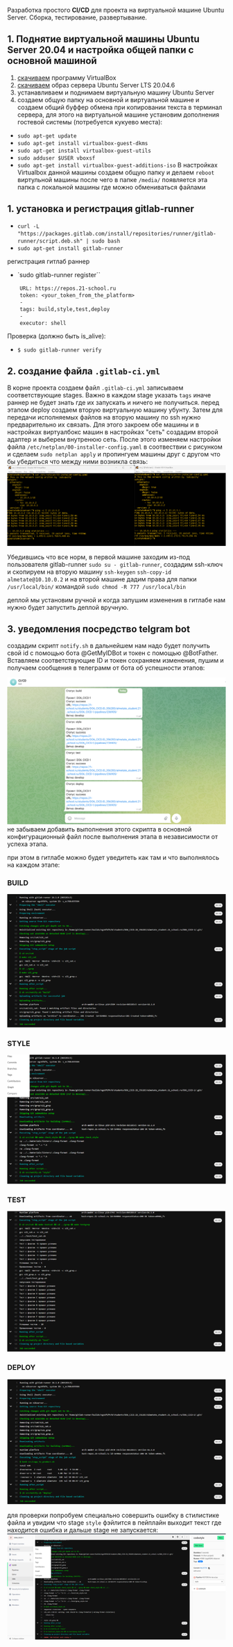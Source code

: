 Разработка простого **CI/CD** для проекта на виртуальной машине Ubuntu Server. Сборка, тестирование, развертывание.
## 1. Поднятие виртуальной машины Ubuntu Server 20.04 и настройка общей папки с основной машиной
1. [скачиваем](https://www.virtualbox.org/wiki/Downloads) программу VirtualBox
2. [скачиваем](https://ubuntu.com/download/server#downloads) образ сервера Ubuntu Server LTS 20.04.6
3. устанавливаем и поднимаем виртуальную машину Ubuntu Server
4. создаем общую папку на основной и виртуальной машине и создаем общий буффер обмена при копировании текста в терминал сервера, для этого на виртуальной машине установим дополнения гостевой системы (потребуется кукуево места):
* `sudo apt-get update`
* `sudo apt-get install virtualbox-guest-dkms`
* `sudo apt-get install virtualbox-guest-utils`
* `sudo adduser $USER vboxsf`
* `sudo apt-get install virtualbox-guest-additions-iso`
В настройках Virtualbox данной машины создаем общую папку и делаем `reboot` виртульной машины после чего в папке `/media/` появляется эта папка с локальной машины где можно обмениваться файлами

## 1. установка и регистрация gitlab-runner

* `curl -L "https://packages.gitlab.com/install/repositories/runner/gitlab-runner/script.deb.sh" | sudo bash`
* `sudo apt-get install gitlab-runner`

регистрация гитлаб раннер

* `sudo gitlab-runner register``
```
    URL: https://repos.21-school.ru
    token: <your_token_from_the_platform>
    -
    tags: build,style,test,deploy
    -
    executor: shell
```
Проверка (должно быть is_alive):
* `$ sudo gitlab-runner verify`

## 2. создание файла `.gitlab-ci.yml`

В корне проекта создаем файл `.gitlab-ci.yml` записываем соответствующие stages. Важно в каждом stage указать `tags` иначе раннер не будет знать где их запускать и ничего не получиться.
перед этапом deploy создаем вторую виртуальную машину убунту. Затем для передачи исполняемых файлов на вторую машину по ssh нужно предварительно их связать. Для этого закроем обе машины и в настройках виртуалбокс машин в настройках "сеть" создадим второй адаптер и выберем внутренюю сеть. После этого изменяем настройки файла `/etc/netplan/00-installer-config.yaml` в соотвествии с рисунком и сделаем `sudo netplan apply` и пропингуем машины друг с другом что бы убедиться что между ними возникла связь:
![Настройки сети](img/1.1.netplan_config.png)

Убедившись что все норм, в первой машине заходим из-под пользователя gitlab-runner `sudo su - gitlab-runner`, создадим ssh-ключ и скопируем на вторую машину `ssh-keygen` `ssh-copy-id almetate@10.10.0.2` и на второй машине дадим права для папки `/usr/local/bin/` командой `sudo chmod -R 777 /usr/local/bin`

деплой мы установим ручной и когда запушим изменения в гитлабе нам нужно будет запустить деплой вручную.

## 3. уведомления посредство telgram bot

создадим скрипт `notify.sh`
в дальнейшем нам надо будет получить свой id c помощью бота @GetMyIDBot и токен с помощью @BotFather. Вставляем соответствующие ID и токен сохраняем изменения, пушим и получаем сообщения в телеграмм от бота об успешности этапов:

![Сообщения от бота об успешностях этапов деплоя](img/1.2.bot.png)
не забываем добавить выполнения этого скрипта в основной конфигурационный файл после выполнения этапа в независимости от успеха этапа.

при этом в гитлабе можно будет уведитеть как там и что выполнялось на каждом этапе:
### BUILD
![BUILD](img/2.1.build.png)
### STYLE
![STYLE](img/2.1.style.png)
### TEST
![TEST](img/2.1.test.png)
### DEPLOY
![DEPLOY](img/2.1.deploy.png)

для проверки попробуем специально совершить ошибку в стилистике файла и увидим что stage `style` фэйлится в пейплайн выходит текст где находится ошибка и дальше stage не запускается:
![STYLE](img/2.1.style_error.png)